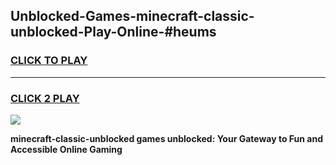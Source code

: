 
## Unblocked-Games-minecraft-classic-unblocked-Play-Online-#heums
<h3>
<a href="https://premium.freeplayer.one?title=minecraft-classic-unblocked&ref=27F">CLICK TO PLAY</a></h3>
<hr>

<h3>
<a href="https://premium.freeplayer.one?title=minecraft-classic-unblocked&ref=27F">CLICK 2 PLAY</a>
  
</h3>

<a href="https://premium.freeplayer.one?title=minecraft-classic-unblocked&ref=27F"><img src="https://clearcache.store/games.png"></a>


**minecraft-classic-unblocked games unblocked: Your Gateway to Fun and Accessible Online Gaming**
